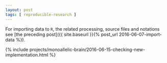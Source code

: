 ```yaml
---
layout: post
tags: [ reproducible-research ]
---
```


For importing data to `R`, the related processing, source files and notations see [the preceding post]({{ site.baseurl }}{% post_url 2016-06-07-import-data %}).

{% include projects/monoallelic-brain/2016-06-15-checking-new-implementation.html %}

